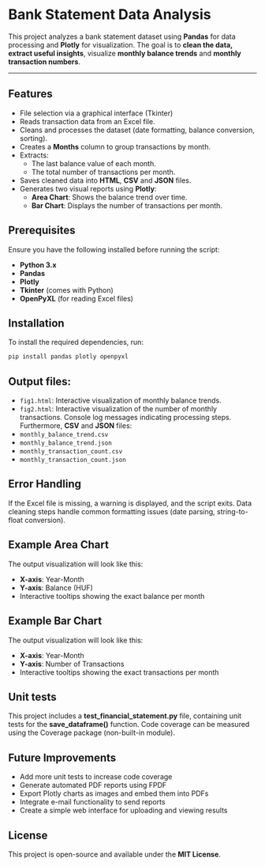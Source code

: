 # Bank Statement Data Analysis


This project analyzes a bank statement dataset using **Pandas** for data processing
and **Plotly** for visualization. The goal is to **clean the data, extract useful insights**,
visualize **monthly balance trends** and **monthly transaction numbers**.

---

## **Features**
- File selection via a graphical interface (Tkinter)
- Reads transaction data from an Excel file.
- Cleans and processes the dataset (date formatting, balance conversion, sorting).
- Creates a **Months** column to group transactions by month.
- Extracts:
  - The last balance value of each month.
  - The total number of transactions per month.
- Saves cleaned data into **HTML**, **CSV** and **JSON** files.
- Generates two visual reports using **Plotly**:
  - **Area Chart**: Shows the balance trend over time.
  - **Bar Chart**: Displays the number of transactions per month.

## **Prerequisites**
Ensure you have the following installed before running the script:
- **Python 3.x**
- **Pandas**
- **Plotly**
- **Tkinter** (comes with Python)
- **OpenPyXL** (for reading Excel files)

## **Installation**
To install the required dependencies, run:
```bash
pip install pandas plotly openpyxl
```

## **Output files:**
- `fig1.html`: Interactive visualization of monthly balance trends.
- `fig2.html`: Interactive visualization of the number of monthly transactions.
Console log messages indicating processing steps.
Furthermore, **CSV** and **JSON** files:
- `monthly_balance_trend.csv`
- `monthly_balance_trend.json`
- `monthly_transaction_count.csv` 
- `monthly_transaction_count.json`

## **Error Handling**
If the Excel file is missing, a warning is displayed, and the script exits.
Data cleaning steps handle common formatting issues (date parsing, string-to-float conversion).

## **Example Area Chart**
The output visualization will look like this:
- **X-axis**: Year-Month
- **Y-axis**: Balance (HUF)
- Interactive tooltips showing the exact balance per month

## **Example Bar Chart**
The output visualization will look like this:
- **X-axis**: Year-Month
- **Y-axis**: Number of Transactions
- Interactive tooltips showing the exact transactions per month

## **Unit tests**
This project includes a **test_financial_statement.py** file,
containing unit tests for the **save_dataframe()** function.
Code coverage can be measured using the Coverage package (non-built-in module).

## **Future Improvements**
- Add more unit tests to increase code coverage
- Generate automated PDF reports using FPDF
- Export Plotly charts as images and embed them into PDFs
- Integrate e-mail functionality to send reports
- Create a simple web interface for uploading and viewing results

## **License**
This project is open-source and available under the **MIT License**.